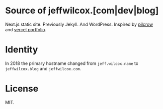 # Source of jeffwilcox.[com|dev|blog]

Next.js static site. Previously Jekyll. And WordPress. Inspired by [pilcrow](https://pilcrowonpaper.com/) and [vercel portfolio](https://vercel.com/templates/next.js/portfolio-starter-kit).

# Identity

In 2018 the primary hostname changed from `jeff.wilcox.name` to `jeffwilcox.blog` and `jeffwilcox.com`.

# License

MIT.
